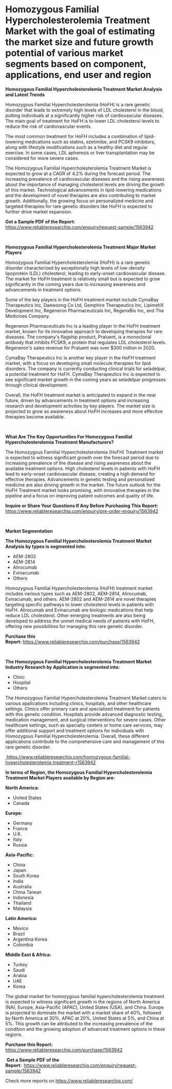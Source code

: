 <p><h1>Homozygous Familial Hypercholesterolemia Treatment Market with the goal of estimating the market size and future growth potential of various market segments based on component, applications, end user and region</h1></p><p><strong>Homozygous Familial Hypercholesterolemia Treatment Market Analysis and Latest Trends</strong></p>
<p><p>Homozygous Familial Hypercholesterolemia (HoFH) is a rare genetic disorder that leads to extremely high levels of LDL cholesterol in the blood, putting individuals at a significantly higher risk of cardiovascular diseases. The main goal of treatment for HoFH is to lower LDL cholesterol levels to reduce the risk of cardiovascular events.</p><p>The most common treatment for HoFH includes a combination of lipid-lowering medications such as statins, ezetimibe, and PCSK9 inhibitors, along with lifestyle modifications such as a healthy diet and regular exercise. In some cases, LDL apheresis or liver transplantation may be considered for more severe cases.</p><p>The Homozygous Familial Hypercholesterolemia Treatment Market is expected to grow at a CAGR of 4.2% during the forecast period. The increasing prevalence of cardiovascular diseases and the rising awareness about the importance of managing cholesterol levels are driving the growth of this market. Technological advancements in lipid-lowering medications and the development of novel therapies are also contributing to market growth. Additionally, the growing focus on personalized medicine and targeted therapies for rare genetic disorders like HoFH is expected to further drive market expansion.</p></p>
<p><strong>Get a Sample PDF of the Report:&nbsp;</strong> <a href="https://www.reliableresearchiq.com/enquiry/request-sample/1563942">https://www.reliableresearchiq.com/enquiry/request-sample/1563942</a></p>
<p>&nbsp;</p>
<p><strong>Homozygous Familial Hypercholesterolemia Treatment Major Market Players</strong></p>
<p><p>Homozygous Familial Hypercholesterolemia (HoFH) is a rare genetic disorder characterized by exceptionally high levels of low-density lipoprotein (LDL) cholesterol, leading to early-onset cardiovascular disease. The market for HoFH treatment is relatively small but is expected to grow significantly in the coming years due to increasing awareness and advancements in treatment options.</p><p>Some of the key players in the HoFH treatment market include CymaBay Therapeutics Inc, Daewoong Co Ltd, Gemphire Therapeutics Inc, LipimetiX Development Inc, Regeneron Pharmaceuticals Inc, RegenxBio Inc, and The Medicines Company.</p><p>Regeneron Pharmaceuticals Inc is a leading player in the HoFH treatment market, known for its innovative approach to developing therapies for rare diseases. The company's flagship product, Praluent, is a monoclonal antibody that inhibits PCSK9, a protein that regulates LDL cholesterol levels. Regeneron's sales revenue for Praluent was over $300 million in 2020.</p><p>CymaBay Therapeutics Inc is another key player in the HoFH treatment market, with a focus on developing small molecule therapies for lipid disorders. The company is currently conducting clinical trials for seladelpar, a potential treatment for HoFH. CymaBay Therapeutics Inc is expected to see significant market growth in the coming years as seladelpar progresses through clinical development.</p><p>Overall, the HoFH treatment market is anticipated to expand in the near future, driven by advancements in treatment options and increasing research and development activities by key players. The market size is projected to grow as awareness about HoFH increases and more effective therapies become available.</p></p>
<p>&nbsp;</p>
<p><strong>What Are The Key Opportunities For Homozygous Familial Hypercholesterolemia Treatment Manufacturers?</strong></p>
<p><p>The Homozygous Familial Hypercholesterolemia (HoFH) Treatment market is expected to witness significant growth over the forecast period due to increasing prevalence of the disease and rising awareness about the available treatment options. High cholesterol levels in patients with HoFH lead to early-onset cardiovascular disease, creating a high demand for effective therapies. Advancements in genetic testing and personalized medicine are also driving growth in the market. The future outlook for the HoFH Treatment market looks promising, with innovative therapies in the pipeline and a focus on improving patient outcomes and quality of life.</p></p>
<p><strong>Inquire or Share Your Questions If Any Before Purchasing This Report:</strong> <a href="https://www.reliableresearchiq.com/enquiry/pre-order-enquiry/1563942">https://www.reliableresearchiq.com/enquiry/pre-order-enquiry/1563942</a></p>
<p>&nbsp;</p>
<p><strong>Market Segmentation</strong></p>
<p><strong>The Homozygous Familial Hypercholesterolemia Treatment Market Analysis by types is segmented into:</strong></p>
<p><ul><li>AEM-2802</li><li>AEM-2814</li><li>Alirocumab</li><li>Evinacumab</li><li>Others</li></ul></p>
<p><p>Homozygous Familial Hypercholesterolemia (HoFH) treatment market includes various types such as AEM-2802, AEM-2814, Alirocumab, Evinacumab, and others. AEM-2802 and AEM-2814 are novel therapies targeting specific pathways to lower cholesterol levels in patients with HoFH. Alirocumab and Evinacumab are biologic medications that help reduce LDL cholesterol. Other emerging treatments are also being developed to address the unmet medical needs of patients with HoFH, offering new possibilities for managing this rare genetic disorder.</p></p>
<p><strong>Purchase this Report:&nbsp;</strong><a href="https://www.reliableresearchiq.com/purchase/1563942">https://www.reliableresearchiq.com/purchase/1563942</a></p>
<p>&nbsp;</p>
<p><strong>The Homozygous Familial Hypercholesterolemia Treatment Market Industry Research by Application is segmented into:</strong></p>
<p><ul><li>Clinic</li><li>Hospital</li><li>Others</li></ul></p>
<p><p>The Homozygous Familial Hypercholesterolemia Treatment Market caters to various applications including clinics, hospitals, and other healthcare settings. Clinics offer primary care and specialized treatment for patients with this genetic condition. Hospitals provide advanced diagnostic testing, medication management, and surgical interventions for severe cases. Other healthcare settings, such as specialty centers or home care services, may offer additional support and treatment options for individuals with Homozygous Familial Hypercholesterolemia. Overall, these different applications contribute to the comprehensive care and management of this rare genetic disorder.</p></p>
<p><a href="https://www.reliableresearchiq.com/homozygous-familial-hypercholesterolemia-treatment-r1563942">&nbsp;https://www.reliableresearchiq.com/homozygous-familial-hypercholesterolemia-treatment-r1563942</a></p>
<p><strong>In terms of Region, the Homozygous Familial Hypercholesterolemia Treatment Market Players available by Region are:</strong></p>
<p>
    <p> <strong> North America: </strong>
        <ul>
            <li>United States</li>
            <li>Canada</li>
        </ul>
        </p> 
    <p> <strong> Europe: </strong>
        <ul>
            <li>Germany</li>
            <li>France</li>
            <li>U.K.</li>
            <li>Italy</li>
            <li>Russia</li>
        </ul>
        </p> 
    <p> <strong> Asia-Pacific: </strong>
        <ul>
            <li>China</li>
            <li>Japan</li>
            <li>South Korea</li>
            <li>India</li>
            <li>Australia</li>
            <li>China Taiwan</li>
            <li>Indonesia</li>
            <li>Thailand</li>
            <li>Malaysia</li>
        </ul>
        </p> 
    <p> <strong> Latin America: </strong>
        <ul>
            <li>Mexico</li>
            <li>Brazil</li>
            <li>Argentina Korea</li>
            <li>Colombia</li>
        </ul>
        </p> 
    <p> <strong> Middle East & Africa: </strong>
        <ul>
            <li>Turkey</li>
            <li>Saudi</li>
            <li>Arabia</li>
            <li>UAE</li>
            <li>Korea</li>
        </ul>
    </p>
    </p>
<p><p>The global market for homozygous familial hypercholesterolemia treatment is expected to witness significant growth in the regions of North America (NA), Europe, Asia-Pacific (APAC), United States (USA), and China. Europe is projected to dominate the market with a market share of 40%, followed by North America at 30%, APAC at 20%, United States at 5%, and China at 5%. This growth can be attributed to the increasing prevalence of the condition and the growing adoption of advanced treatment options in these regions.</p></p>
<p><strong>Purchase this Report: </strong><a href="https://www.reliableresearchiq.com/purchase/1563942">https://www.reliableresearchiq.com/purchase/1563942</a></p>
<p>&nbsp;<strong>Get a Sample PDF of the Report:&nbsp;&nbsp;</strong><a href="https://www.reliableresearchiq.com/enquiry/request-sample/1563942">https://www.reliableresearchiq.com/enquiry/request-sample/1563942</a></p>
<p><strong></strong></p>
<p>Check more reports on <a href="https://www.reliableresearchiq.com/">https://www.reliableresearchiq.com/</a></p>